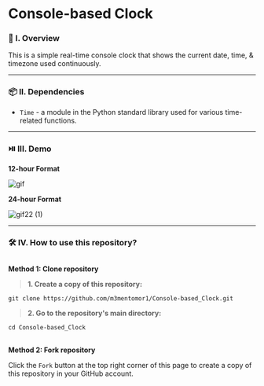 # Console-based Clock

### 🧐 I. Overview
This is a simple real-time console clock that shows the current date, time, & timezone used continuously.

----------------------

### 📦 II. Dependencies
- ```Time``` - a module in the Python standard library used for various time-related functions.

----------------------

### ⏯️ III. Demo
**12-hour Format**

![gif](https://github.com/m3mentomor1/Console_Clock/assets/95956735/27cc285b-87a2-4533-bd02-b3564ab0f2ce)

**24-hour Format**

![gif22 (1)](https://github.com/m3mentomor1/Console_Clock/assets/95956735/4b7ebec9-cab9-454c-b1b8-63c3fb9ca652)

----------------------

### 🛠️ IV. How to use this repository?
##
**Method 1: Clone repository**

> **1. Create a copy of this repository:**
   ```
   git clone https://github.com/m3mentomor1/Console-based_Clock.git
   ```

> **2. Go to the repository's main directory:**
   ```
   cd Console-based_Clock
   ```
##
**Method 2: Fork repository**

Click the ```Fork``` button at the top right corner of this page to create a copy of this repository in your GitHub account.

